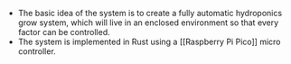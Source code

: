 - The basic idea of the system is to create a fully automatic hydroponics grow system, which will live in an enclosed environment so that every factor can be controlled.
- The system is implemented in Rust using a [[Raspberry Pi Pico]] micro controller.
